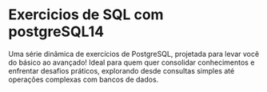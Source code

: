 # Exercicios de SQL com postgreSQL14
Uma série dinâmica de exercícios de PostgreSQL, projetada para levar você do básico ao avançado! Ideal para quem quer consolidar conhecimentos e enfrentar desafios práticos, explorando desde consultas simples até operações complexas com bancos de dados.
